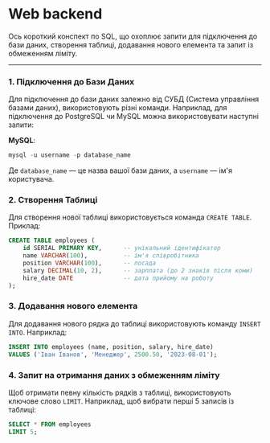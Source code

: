 # Web backend

Ось короткий конспект по SQL, що охоплює запити для підключення до бази даних, створення таблиці, додавання нового елемента та запит із обмеженням ліміту.

---

### 1. Підключення до Бази Даних
Для підключення до бази даних залежно від СУБД (Система управління базами даних), використовують різні команди. Наприклад, для підключення до PostgreSQL чи MySQL можна використовувати наступні запити:

**MySQL**:
```sql
mysql -u username -p database_name
```

Де `database_name` — це назва вашої бази даних, а `username` — ім'я користувача.

### 2. Створення Таблиці
Для створення нової таблиці використовується команда `CREATE TABLE`. Приклад:

```sql
CREATE TABLE employees (
    id SERIAL PRIMARY KEY,      -- унікальний ідентифікатор
    name VARCHAR(100),          -- ім'я співробітника
    position VARCHAR(100),      -- посада
    salary DECIMAL(10, 2),      -- зарплата (до 2 знаків після коми)
    hire_date DATE              -- дата прийому на роботу
);
```

### 3. Додавання нового елемента
Для додавання нового рядка до таблиці використовують команду `INSERT INTO`. Наприклад:

```sql
INSERT INTO employees (name, position, salary, hire_date)
VALUES ('Іван Іванов', 'Менеджер', 2500.50, '2023-08-01');
```

### 4. Запит на отримання даних з обмеженням ліміту
Щоб отримати певну кількість рядків з таблиці, використовують ключове слово `LIMIT`. Наприклад, щоб вибрати перші 5 записів із таблиці:

```sql
SELECT * FROM employees
LIMIT 5;
```

